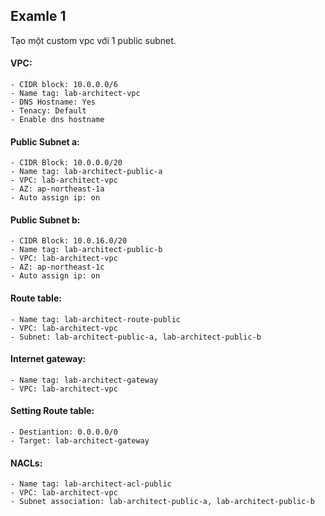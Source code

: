## Examle 1
Tạo một custom vpc với 1 public subnet.
#### VPC:
    - CIDR block: 10.0.0.0/6
    - Name tag: lab-architect-vpc
    - DNS Hostname: Yes
    - Tenacy: Default
    - Enable dns hostname
#### Public Subnet a:
    - CIDR Block: 10.0.0.0/20
    - Name tag: lab-architect-public-a
    - VPC: lab-architect-vpc
    - AZ: ap-northeast-1a
    - Auto assign ip: on
#### Public Subnet b:
    - CIDR Block: 10.0.16.0/20
    - Name tag: lab-architect-public-b
    - VPC: lab-architect-vpc
    - AZ: ap-northeast-1c
    - Auto assign ip: on
#### Route table:
    - Name tag: lab-architect-route-public
    - VPC: lab-architect-vpc
    - Subnet: lab-architect-public-a, lab-architect-public-b
#### Internet gateway:
    - Name tag: lab-architect-gateway
    - VPC: lab-architect-vpc
#### Setting Route table:
    - Destiantion: 0.0.0.0/0
    - Target: lab-architect-gateway
#### NACLs:
    - Name tag: lab-architect-acl-public
    - VPC: lab-architect-vpc
    - Subnet association: lab-architect-public-a, lab-architect-public-b
